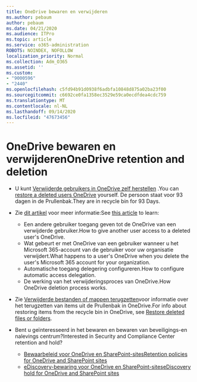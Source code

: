 ```yaml
---
title: OneDrive bewaren en verwijderen
ms.author: pebaum
author: pebaum
ms.date: 04/21/2020
ms.audience: ITPro
ms.topic: article
ms.service: o365-administration
ROBOTS: NOINDEX, NOFOLLOW
localization_priority: Normal
ms.collection: Adm_O365
ms.assetid: ''
ms.custom:
- "9000596"
- "2440"
ms.openlocfilehash: c5fd94b91d0938f6adbfa10848d875a02ba23f00
ms.sourcegitcommit: c6692ce0fa1358ec3529e59ca0ecdfdea4cdc759
ms.translationtype: MT
ms.contentlocale: nl-NL
ms.lasthandoff: 09/14/2020
ms.locfileid: "47673456"
---
```

# <a name="onedrive-retention-and-deletion"></a><span data-ttu-id="9ae6c-102">OneDrive bewaren en verwijderen</span><span class="sxs-lookup"><span data-stu-id="9ae6c-102">OneDrive retention and deletion</span></span>

- <span data-ttu-id="9ae6c-103">U kunt [Verwijderde gebruikers in OneDrive zelf herstellen](https://docs.microsoft.com/onedrive/restore-deleted-onedrive) .</span><span class="sxs-lookup"><span data-stu-id="9ae6c-103">You can [restore a deleted users OneDrive](https://docs.microsoft.com/onedrive/restore-deleted-onedrive) yourself.</span></span> <span data-ttu-id="9ae6c-104">De persoon staat voor 93 dagen in de Prullenbak.</span><span class="sxs-lookup"><span data-stu-id="9ae6c-104">They are in recycle bin for 93 Days.</span></span>

- <span data-ttu-id="9ae6c-105">Zie [dit artikel](https://docs.microsoft.com/onedrive/retention-and-deletion) voor meer informatie:</span><span class="sxs-lookup"><span data-stu-id="9ae6c-105">See [this article](https://docs.microsoft.com/onedrive/retention-and-deletion) to learn:</span></span>
    - <span data-ttu-id="9ae6c-106">Een andere gebruiker toegang geven tot de OneDrive van een verwijderde gebruiker.</span><span class="sxs-lookup"><span data-stu-id="9ae6c-106">How to give another user access to a deleted user's OneDrive.</span></span>
    - <span data-ttu-id="9ae6c-107">Wat gebeurt er met OneDrive van een gebruiker wanneer u het Microsoft 365-account van de gebruiker voor uw organisatie verwijdert.</span><span class="sxs-lookup"><span data-stu-id="9ae6c-107">What happens to a user's OneDrive when you delete the user's Microsoft 365 account for your organization.</span></span>
    - <span data-ttu-id="9ae6c-108">Automatische toegang delegering configureren.</span><span class="sxs-lookup"><span data-stu-id="9ae6c-108">How to configure automatic access delegation.</span></span>
    - <span data-ttu-id="9ae6c-109">De werking van het verwijderingsproces van OneDrive.</span><span class="sxs-lookup"><span data-stu-id="9ae6c-109">How OneDrive deletion process works.</span></span>

- <span data-ttu-id="9ae6c-110">Zie [Verwijderde bestanden of mappen terugzetten](https://support.office.com/article/949ada80-0026-4db3-a953-c99083e6a84f)voor informatie over het terugzetten van items uit de Prullenbak in OneDrive.</span><span class="sxs-lookup"><span data-stu-id="9ae6c-110">For info about restoring items from the recycle bin in OneDrive, see [Restore deleted files or folders](https://support.office.com/article/949ada80-0026-4db3-a953-c99083e6a84f).</span></span>

- <span data-ttu-id="9ae6c-111">Bent u geïnteresseerd in het bewaren en bewaren van beveiligings-en nalevings centrum?</span><span class="sxs-lookup"><span data-stu-id="9ae6c-111">Interested in Security and Compliance Center retention and hold?</span></span>
    - [<span data-ttu-id="9ae6c-112">Bewaarbeleid voor OneDrive en SharePoint-sites</span><span class="sxs-lookup"><span data-stu-id="9ae6c-112">Retention policies for OneDrive and SharePoint sites</span></span>](https://docs.microsoft.com/microsoft-365/compliance/retention-policies)
    - [<span data-ttu-id="9ae6c-113">eDiscovery-bewaring voor OneDrive en SharePoint-sites</span><span class="sxs-lookup"><span data-stu-id="9ae6c-113">eDiscovery hold for OneDrive and SharePoint sites</span></span>](https://docs.microsoft.com/office365/securitycompliance/ediscovery-cases#step-4-place-content-locations-on-hold)
